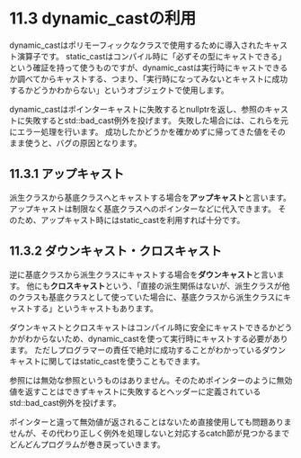# 11.3 dynamic_castの利用
dynamic_castはポリモーフィックなクラスで使用するために導入されたキャスト演算子です。
static_castはコンパイル時に「必ずその型にキャストできる」という確証を持って使うものですが、dynamic_castは実行時にキャストできるか調べてからキャストする、つまり、「実行時になってみないとキャストに成功するかどうかわからない」というオブジェクトで使用します。

dynamic_castはポインターキャストに失敗するとnullptrを返し、参照のキャストに失敗するとstd::bad_cast例外を投げます。
失敗した場合には、これらを元にエラー処理を行います。
成功したかどうかを確かめずに帰ってきた値をそのまま使うと、バグの原因となります。

## 11.3.1 アップキャスト
派生クラスから基底クラスへとキャストする場合を**アップキャスト**と言います。アップキャストは制限なく基底クラスへのポインターなどに代入できます。
そのため、アップキャスト時にはstatic_castを利用すれば十分です。

## 11.3.2 ダウンキャスト・クロスキャスト
逆に基底クラスから派生クラスにキャストする場合を**ダウンキャスト**と言います。
他にも**クロスキャスト**という、「直接の派生関係はないが、派生クラスが他のクラスも基底クラスとして使っていた場合に、基底クラスから派生クラスにキャストする」というキャストもあります。

ダウンキャストとクロスキャストはコンパイル時に安全にキャストできるかどうかがわからないため、dynamic_castを使って実行時にキャストする必要があります。
ただしプログラマーの責任で絶対に成功することがわかっているダウンキャストに関してはstatic_castを使うこともできます。

参照には無効な参照というものはありません。そのためポインターのように無効値を返すことはできずキャストに失敗すると<typeinfo>ヘッダーに定義されているstd::bad_cast例外を投げます。

ポインターと違って無効値が返されることはないため直接使用しても問題ありませんが、その代わり正しく例外を処理しないと対応するcatch節が見つかるまでどんどんプログラムが巻き戻っていきます。
